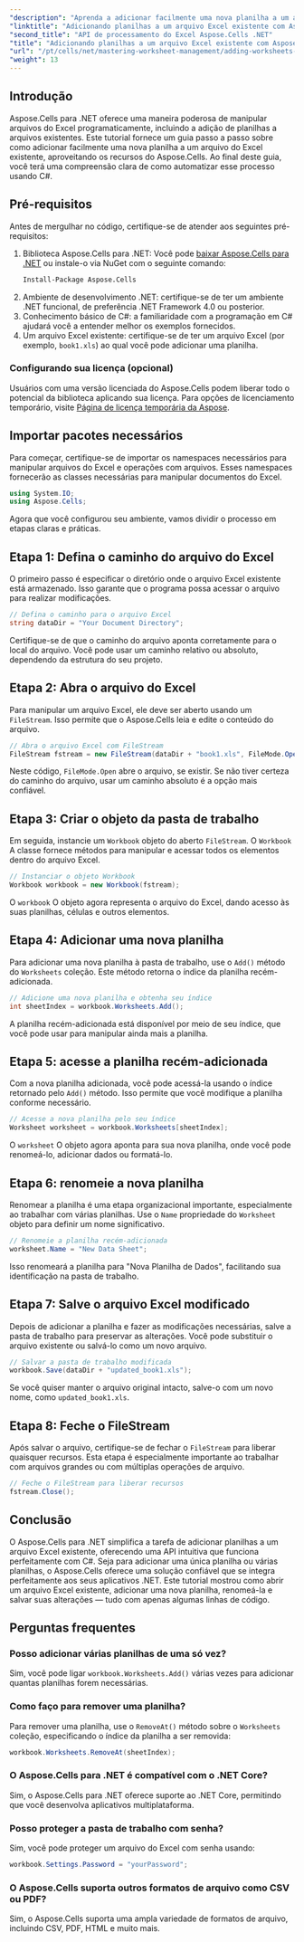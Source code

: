 ```yaml
---
"description": "Aprenda a adicionar facilmente uma nova planilha a um arquivo Excel existente no .NET usando o Aspose.Cells. Este guia passo a passo abrange tudo, desde a configuração do seu ambiente até o salvamento do arquivo Excel modificado."
"linktitle": "Adicionando planilhas a um arquivo Excel existente com Aspose.Cells"
"second_title": "API de processamento do Excel Aspose.Cells .NET"
"title": "Adicionando planilhas a um arquivo Excel existente com Aspose.Cells"
"url": "/pt/cells/net/mastering-worksheet-management/adding-worksheets-to-existing-excel-file/"
"weight": 13
---
```


## Introdução

Aspose.Cells para .NET oferece uma maneira poderosa de manipular arquivos do Excel programaticamente, incluindo a adição de planilhas a arquivos existentes. Este tutorial fornece um guia passo a passo sobre como adicionar facilmente uma nova planilha a um arquivo do Excel existente, aproveitando os recursos do Aspose.Cells. Ao final deste guia, você terá uma compreensão clara de como automatizar esse processo usando C#.

## Pré-requisitos

Antes de mergulhar no código, certifique-se de atender aos seguintes pré-requisitos:

1. Biblioteca Aspose.Cells para .NET: Você pode [baixar Aspose.Cells para .NET](https://releases.aspose.com/cells/net/) ou instale-o via NuGet com o seguinte comando:
   ```bash
   Install-Package Aspose.Cells
   ```
2. Ambiente de desenvolvimento .NET: certifique-se de ter um ambiente .NET funcional, de preferência .NET Framework 4.0 ou posterior.
3. Conhecimento básico de C#: a familiaridade com a programação em C# ajudará você a entender melhor os exemplos fornecidos.
4. Um arquivo Excel existente: certifique-se de ter um arquivo Excel (por exemplo, `book1.xls`) ao qual você pode adicionar uma planilha.

### Configurando sua licença (opcional)

Usuários com uma versão licenciada do Aspose.Cells podem liberar todo o potencial da biblioteca aplicando sua licença. Para opções de licenciamento temporário, visite [Página de licença temporária da Aspose](https://purchase.aspose.com/temporary-license/).

## Importar pacotes necessários

Para começar, certifique-se de importar os namespaces necessários para manipular arquivos do Excel e operações com arquivos. Esses namespaces fornecerão as classes necessárias para manipular documentos do Excel.

```csharp
using System.IO;
using Aspose.Cells;
```

Agora que você configurou seu ambiente, vamos dividir o processo em etapas claras e práticas.

## Etapa 1: Defina o caminho do arquivo do Excel

O primeiro passo é especificar o diretório onde o arquivo Excel existente está armazenado. Isso garante que o programa possa acessar o arquivo para realizar modificações.

```csharp
// Defina o caminho para o arquivo Excel
string dataDir = "Your Document Directory";
```

Certifique-se de que o caminho do arquivo aponta corretamente para o local do arquivo. Você pode usar um caminho relativo ou absoluto, dependendo da estrutura do seu projeto.

## Etapa 2: Abra o arquivo do Excel

Para manipular um arquivo Excel, ele deve ser aberto usando um `FileStream`. Isso permite que o Aspose.Cells leia e edite o conteúdo do arquivo.

```csharp
// Abra o arquivo Excel com FileStream
FileStream fstream = new FileStream(dataDir + "book1.xls", FileMode.Open);
```

Neste código, `FileMode.Open` abre o arquivo, se existir. Se não tiver certeza do caminho do arquivo, usar um caminho absoluto é a opção mais confiável.

## Etapa 3: Criar o objeto da pasta de trabalho

Em seguida, instancie um `Workbook` objeto do aberto `FileStream`. O `Workbook` A classe fornece métodos para manipular e acessar todos os elementos dentro do arquivo Excel.

```csharp
// Instanciar o objeto Workbook
Workbook workbook = new Workbook(fstream);
```

O `workbook` O objeto agora representa o arquivo do Excel, dando acesso às suas planilhas, células e outros elementos.

## Etapa 4: Adicionar uma nova planilha

Para adicionar uma nova planilha à pasta de trabalho, use o `Add()` método do `Worksheets` coleção. Este método retorna o índice da planilha recém-adicionada.

```csharp
// Adicione uma nova planilha e obtenha seu índice
int sheetIndex = workbook.Worksheets.Add();
```

A planilha recém-adicionada está disponível por meio de seu índice, que você pode usar para manipular ainda mais a planilha.

## Etapa 5: acesse a planilha recém-adicionada

Com a nova planilha adicionada, você pode acessá-la usando o índice retornado pelo `Add()` método. Isso permite que você modifique a planilha conforme necessário.

```csharp
// Acesse a nova planilha pelo seu índice
Worksheet worksheet = workbook.Worksheets[sheetIndex];
```

O `worksheet` O objeto agora aponta para sua nova planilha, onde você pode renomeá-lo, adicionar dados ou formatá-lo.

## Etapa 6: renomeie a nova planilha

Renomear a planilha é uma etapa organizacional importante, especialmente ao trabalhar com várias planilhas. Use o `Name` propriedade do `Worksheet` objeto para definir um nome significativo.

```csharp
// Renomeie a planilha recém-adicionada
worksheet.Name = "New Data Sheet";
```

Isso renomeará a planilha para "Nova Planilha de Dados", facilitando sua identificação na pasta de trabalho.

## Etapa 7: Salve o arquivo Excel modificado

Depois de adicionar a planilha e fazer as modificações necessárias, salve a pasta de trabalho para preservar as alterações. Você pode substituir o arquivo existente ou salvá-lo como um novo arquivo.

```csharp
// Salvar a pasta de trabalho modificada
workbook.Save(dataDir + "updated_book1.xls");
```

Se você quiser manter o arquivo original intacto, salve-o com um novo nome, como `updated_book1.xls`.

## Etapa 8: Feche o FileStream

Após salvar o arquivo, certifique-se de fechar o `FileStream` para liberar quaisquer recursos. Esta etapa é especialmente importante ao trabalhar com arquivos grandes ou com múltiplas operações de arquivo.

```csharp
// Feche o FileStream para liberar recursos
fstream.Close();
```

## Conclusão

O Aspose.Cells para .NET simplifica a tarefa de adicionar planilhas a um arquivo Excel existente, oferecendo uma API intuitiva que funciona perfeitamente com C#. Seja para adicionar uma única planilha ou várias planilhas, o Aspose.Cells oferece uma solução confiável que se integra perfeitamente aos seus aplicativos .NET. Este tutorial mostrou como abrir um arquivo Excel existente, adicionar uma nova planilha, renomeá-la e salvar suas alterações — tudo com apenas algumas linhas de código.

## Perguntas frequentes

### Posso adicionar várias planilhas de uma só vez?

Sim, você pode ligar `workbook.Worksheets.Add()` várias vezes para adicionar quantas planilhas forem necessárias.

### Como faço para remover uma planilha?

Para remover uma planilha, use o `RemoveAt()` método sobre o `Worksheets` coleção, especificando o índice da planilha a ser removida:
```csharp
workbook.Worksheets.RemoveAt(sheetIndex);
```

### O Aspose.Cells para .NET é compatível com o .NET Core?

Sim, o Aspose.Cells para .NET oferece suporte ao .NET Core, permitindo que você desenvolva aplicativos multiplataforma.

### Posso proteger a pasta de trabalho com senha?

Sim, você pode proteger um arquivo do Excel com senha usando:
```csharp
workbook.Settings.Password = "yourPassword";
```

### O Aspose.Cells suporta outros formatos de arquivo como CSV ou PDF?
Sim, o Aspose.Cells suporta uma ampla variedade de formatos de arquivo, incluindo CSV, PDF, HTML e muito mais.